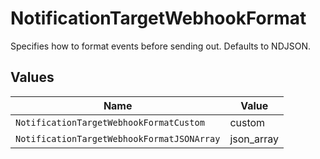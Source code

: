 # NotificationTargetWebhookFormat

Specifies how to format events before sending out. Defaults to NDJSON.


## Values

| Name                                       | Value                                      |
| ------------------------------------------ | ------------------------------------------ |
| `NotificationTargetWebhookFormatCustom`    | custom                                     |
| `NotificationTargetWebhookFormatJSONArray` | json_array                                 |